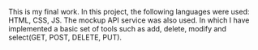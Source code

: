 This is my final work. In this project, the following languages were used: HTML, CSS, JS. The mockup API service was also used. In which I have implemented a basic set of tools such as add, delete, modify and select(GET, POST, DELETE, PUT).
